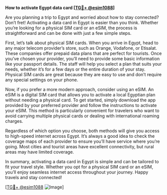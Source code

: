 **How to activate Egypt data card [[TG💪+ @esim1088](https://t.me/s/esim1088)]**

Are you planning a trip to Egypt and worried about how to stay connected? Don’t fret! Activating a data card in Egypt is easier than you think. Whether you’re looking for a physical SIM card or an eSIM, the process is straightforward and can be done with just a few simple steps.

First, let’s talk about physical SIM cards. When you arrive in Egypt, head to any major telecom provider’s store, such as Orange, Vodafone, or Etisalat. These companies offer prepaid data plans that are perfect for tourists. Once you’ve chosen your provider, you’ll need to provide some basic information like your passport details. The staff will help you select a plan that suits your needs, whether it’s for a few days or the entire duration of your stay. Physical SIM cards are great because they are easy to use and don’t require any special settings on your phone.

Now, if you prefer a more modern approach, consider using an eSIM. An eSIM is a digital SIM card that allows you to activate a local Egyptian plan without needing a physical card. To get started, simply download the app provided by your preferred provider and follow the instructions to activate your eSIM. This method is particularly convenient for travelers who want to avoid carrying multiple physical cards or dealing with international roaming charges.

Regardless of which option you choose, both methods will give you access to high-speed internet across Egypt. It’s always a good idea to check the coverage maps of each provider to ensure you’ll have service where you’re going. Most cities and tourist areas have excellent connectivity, but rural areas may have limited coverage.

In summary, activating a data card in Egypt is simple and can be tailored to fit your travel style. Whether you opt for a physical SIM card or an eSIM, you’ll enjoy seamless internet access throughout your journey. Happy travels and stay connected!

[[TG💪+ @esim1088](https://t.me/s/esim1088) ![Image](https://i.postimg.cc/Y0z9fWf4/image.png)]